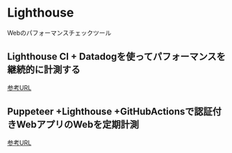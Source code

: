 # Lighthouse

Webのパフォーマンスチェックツール

## Lighthouse CI + Datadogを使ってパフォーマンスを継続的に計測する
[参考URL](https://qiita.com/kyntk/items/2086ece17387dccea61c)

## Puppeteer +Lighthouse +GitHubActionsで認証付きWebアプリのWebを定期計測
[参考URL](https://zenn.dev/ryo_kawamata/articles/webperf-watcher)

